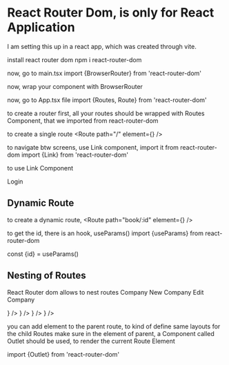 # React Router Dom, is only for React Application

I am setting this up in a react app, which was created through vite.

install react router dom
npm i react-router-dom

now, go to main.tsx
import {BrowserRouter} from 'react-router-dom'

now, wrap your <App /> component with BrowserRouter

now, go to App.tsx file
import {Routes, Route} from 'react-router-dom'

to create a router
first, all your routes should be wrapped with Routes Component, that we imported from react-router-dom

to create a single route
<Route path="/" element={<Home />} />

to navigate btw screens, use Link component, import it from react-router-dom
import {Link} from 'react-router-dom'

to use Link Component

<Link to="/login">Login</Link>

## Dynamic Route

to create a dynamic route,
<Route path="book/:id" element={<Some />} />

to get the id, there is an hook, useParams()
import {useParams} from react-router-dom

const {id} = useParams()

## Nesting of Routes

React Router dom allows to nest routes
Company
New Company
Edit Company

<Route path="/company">
    <Route index element={<Company />} />
    <Route path="new" element={<NewCompany />} />
    <Route path="edit" element={<EditCompany />} />
    <Route path=":id" element={<EditCompany />} />
</Route>

you can add element to the parent route, to kind of define same layouts for the child Routes
make sure in the element of parent, a Component called Outlet should be used, to render the current Route Element

import {Outlet} from 'react-router-dom'
